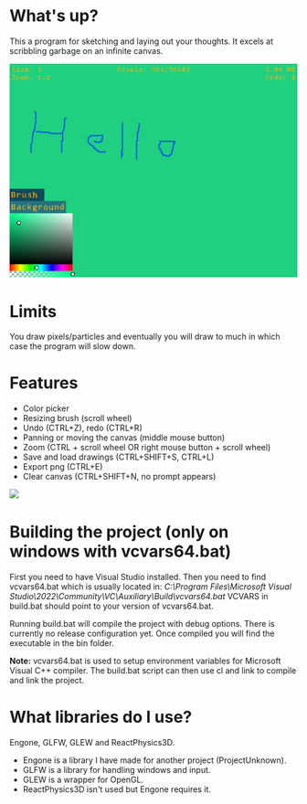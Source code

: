 # What's up?
This a program for sketching and laying out your thoughts.
It excels at scribbling garbage on an infinite canvas.

![](docs/img/screenshot0.png)

# Limits
You draw pixels/particles and eventually you will draw to much in which case
the program will slow down.

# Features
- Color picker
- Resizing brush (scroll wheel)
- Undo (CTRL+Z), redo (CTRL+R)
- Panning or moving the canvas (middle mouse button)
- Zoom (CTRL + scroll wheel OR right mouse button + scroll wheel)
- Save and load drawings (CTRL+SHIFT+S, CTRL+L)
- Export png (CTRL+E)
- Clear canvas (CTRL+SHIFT+N, no prompt appears)

![](docs/img/showcase0.gif)

# Building the project (only on windows with vcvars64.bat)
First you need to have Visual Studio installed.
Then you need to find vcvars64.bat which is usually located in:
*C:\Program Files\Microsoft Visual Studio\2022\Community\VC\Auxiliary\Build\vcvars64.bat*
VCVARS in build.bat should point to your version of vcvars64.bat.

Running build.bat will compile the project with debug options.
There is currently no release configuration yet.
Once compiled you will find the executable in the bin folder.

**Note:** vcvars64.bat is used to setup environment variables for
Microsoft Visual C++ compiler. The build.bat script can then use 
cl and link to compile and link the project.

# What libraries do I use?
Engone, GLFW, GLEW and ReactPhysics3D.
- Engone is a library I have made for another project (ProjectUnknown).
- GLFW is a library for handling windows and input.
- GLEW is a wrapper for OpenGL.
- ReactPhysics3D isn't used but Engone requires it.
